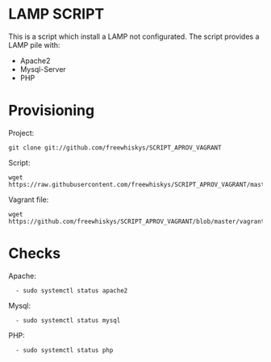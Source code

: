# LAMP SCRIPT
This is a script which install a LAMP not configurated. The script provides a LAMP pile with: 

  - Apache2
  - Mysql-Server
  - PHP

# Provisioning

Project:

```
git clone git://github.com/freewhiskys/SCRIPT_APROV_VAGRANT
```

Script:

```
wget https://raw.githubusercontent.com/freewhiskys/SCRIPT_APROV_VAGRANT/master/script_ex1.sh
```

Vagrant file:

```
wget https://github.com/freewhiskys/SCRIPT_APROV_VAGRANT/blob/master/vagrant_script.rb
```





# Checks
Apache:
```
  - sudo systemctl status apache2
```
Mysql:
```
  - sudo systemctl status mysql
```
PHP:
```
  - sudo systemctl status php
``` 
